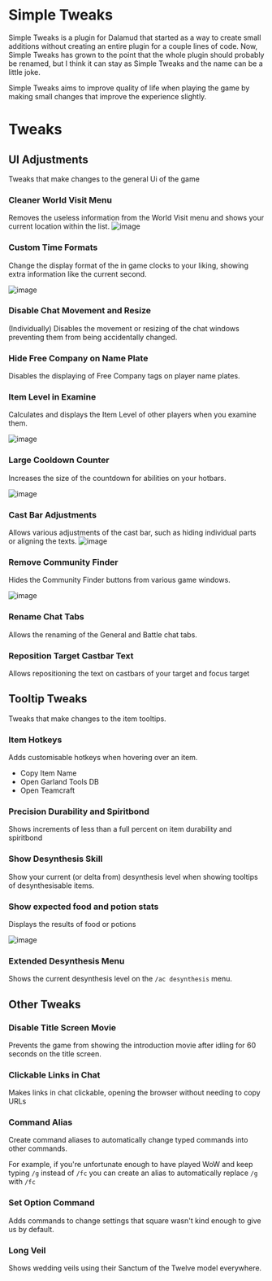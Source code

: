 # Simple Tweaks
Simple Tweaks is a plugin for Dalamud that started as a way to create small additions without creating an entire plugin for a couple lines of code.
Now, Simple Tweaks has grown to the point that the whole plugin should probably be renamed, but I think it can stay as Simple Tweaks and the name can be a little joke.

Simple Tweaks aims to improve quality of life when playing the game by making small changes that improve the experience slightly.

# Tweaks

## UI Adjustments
Tweaks that make changes to the general Ui of the game

### Cleaner World Visit Menu
Removes the useless information from the World Visit menu and shows your current location within the list.
![image](https://i.imgur.com/OphLv2E.png)

### Custom Time Formats
Change the display format of the in game clocks to your liking, showing extra information like the current second.

![image](https://i.imgur.com/xnt1FGO.png)

### Disable Chat Movement and Resize
(Individually) Disables the movement or resizing of the chat windows preventing them from being accidentally changed.

### Hide Free Company on Name Plate
Disables the displaying of Free Company tags on player name plates.

### Item Level in Examine
Calculates and displays the Item Level of other players when you examine them.

![image](https://i.imgur.com/sxpAPRa.png)

### Large Cooldown Counter
Increases the size of the countdown for abilities on your hotbars.

![image](https://i.imgur.com/CQzvEcg.png)

### Cast Bar Adjustments
Allows various adjustments of the cast bar, such as hiding individual parts or aligning the texts.
![image](https://i.imgur.com/83GQnPc.png)

### Remove Community Finder
Hides the Community Finder buttons from various game windows.

![image](https://i.imgur.com/RlMYOyf.png)

### Rename Chat Tabs
Allows the renaming of the General and Battle chat tabs.

### Reposition Target Castbar Text
Allows repositioning the text on castbars of your target and focus target 

## Tooltip Tweaks
Tweaks that make changes to the item tooltips.

### Item Hotkeys
Adds customisable hotkeys when hovering over an item.
- Copy Item Name
- Open Garland Tools DB
- Open Teamcraft

### Precision Durability and Spiritbond
Shows increments of less than a full percent on item durability and spiritbond

### Show Desynthesis Skill
Show your current (or delta from) desynthesis level when showing tooltips of desynthesisable items.

### Show expected food and potion stats
Displays the results of food or potions

![image](https://i.imgur.com/jPeUsv0.png)

### Extended Desynthesis Menu
Shows the current desynthesis level on the `/ac desynthesis` menu.


## Other Tweaks

### Disable Title Screen Movie
Prevents the game from showing the introduction movie after idling for 60 seconds on the title screen.

### Clickable Links in Chat
Makes links in chat clickable, opening the browser without needing to copy URLs

### Command Alias
Create command aliases to automatically change typed commands into other commands.

For example, if you're unfortunate enough to have played WoW and keep typing `/g` instead of `/fc` you can create an alias to automatically replace `/g` with `/fc`

### Set Option Command
Adds commands to change settings that square wasn't kind enough to give us by default.

### Long Veil
Shows wedding veils using their Sanctum of the Twelve model everywhere.
